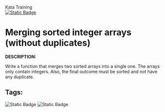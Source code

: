 Kata Training <br>
[![Static Badge](https://img.shields.io/badge/8kyu%20-%20black?style=flat&logo=codewars&labelColor=B1361E&color=black)](Javascript/8kyu)

# Merging sorted integer arrays (without duplicates)

**DESCRIPTION:**

Write a function that merges two sorted arrays into a single one. The arrays only contain integers. Also, the final outcome must be sorted and not have any duplicate.


## Tags:
![Static Badge](https://img.shields.io/badge/fundamentals%20-%20purple?style=plastic) ![Static Badge](https://img.shields.io/badge/arrays%20-%20dodgerblue?style=plastic)